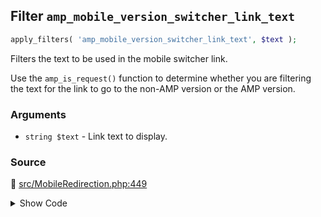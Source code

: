 ## Filter `amp_mobile_version_switcher_link_text`

```php
apply_filters( 'amp_mobile_version_switcher_link_text', $text );
```

Filters the text to be used in the mobile switcher link.

Use the `amp_is_request()` function to determine whether you are filtering the text for the link to go to the non-AMP version or the AMP version.

### Arguments

* `string $text` - Link text to display.

### Source

:link: [src/MobileRedirection.php:449](../../src/MobileRedirection.php#L449)

<details>
<summary>Show Code</summary>

```php
$text = apply_filters( 'amp_mobile_version_switcher_link_text', $text );
```

</details>
